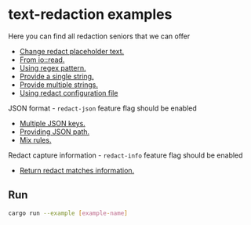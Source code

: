 # text-redaction examples

Here you can find all redaction seniors that we can offer
 - [Change redact placeholder text.](./custom_reduct_placeholder.rs)
 - [From io::read.](./redaction_reader.rs)
 - [Using regex pattern.](./redaction_string.rs)
 - [Provide a single string.](./redaction_json_by_keys.rs)
 - [Provide multiple strings.](./redaction_values.rs)
 - [Using redact configuration file](./redact-from-config/README.md)

JSON format - `redact-json` feature flag should be enabled
 - [Multiple JSON keys.](./redaction_json_by_keys.rs)
 - [Providing JSON path.](./redaction_json_by_path.rs)
 - [Mix rules.](./redaction_json.rs)

Redact capture information - `redact-info` feature flag should be enabled
 - [Return redact matches information.](./redaction_string_with_info.rs)
## Run

```bash
cargo run --example [example-name]
```